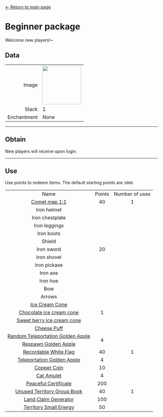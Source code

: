 [← Return to main page](../)
# Beginner package
Welcome new players!~

## Data
<table>
    <tr><td align="end">Image</td><td><img src="https://i.imgur.com/KqzjESH.png" width="128"/></td></tr>
    <tr><td align="end">Stack</td><td>1</td></tr>
    <tr><td align="end">Enchantment</td><td>None</td></tr>
</table>

---

## Obtain
New players will receive upon login.

---

## Use
Use points to redeem items. The default starting points are `1000`.

<table>
    <tr><td align="center">Name</td><td align="center">Points</td><td align="center">Number of uses</td></tr>
    <tr><td align="center"><a href="world_map_view.md">Comet map 1:1</a></td><td align="center">40</td><td align="center">1</td></tr>
    <tr><td align="center">Iron helmet</td><td align="center" rowspan="11">20</td><td align="center" rowspan="18"></td></tr>
    <tr><td align="center">Iron chestplate</td></tr>
    <tr><td align="center">Iron leggings</td></tr>
    <tr><td align="center">Iron boots</td></tr>
    <tr><td align="center">Shield</td></tr>
    <tr><td align="center">Iron sword</td></tr>
    <tr><td align="center">Iron shovel</td></tr>
    <tr><td align="center">Iron pickaxe</td></tr>
    <tr><td align="center">Iron axe</td></tr>
    <tr><td align="center">Iron hoe</td></tr>
    <tr><td align="center">Bow</td></tr>
    <tr><td align="center">Arrows</td><td align="center" rowspan="5">1</td></tr>
    <tr><td align="center"><a href="../food/ice_cream_cone.md">Ice Cream Cone</a></td></tr>
    <tr><td align="center"><a href="../food/ice_cream_cone.md">Chocolate ice cream cone</a></td></tr>
    <tr><td align="center"><a href="../food/ice_cream_cone.md">Sweet berry ice cream cone</a></td></tr>
    <tr><td align="center"><a href="../food/cheese_puff.md">Cheese Puff</a></td></tr>
    <tr><td align="center"><a href="../item/random_transfer.md">Random Teleportation Golden Apple</a></td><td align="center" rowspan="2">4</td></tr>
    <tr><td align="center"><a href="../item/back.md">Respawn Golden Apple</a></td></tr>
    <tr><td align="center"><a href="../item/record_point_banner.md">Recordable White Flag</a></td><td align="center">40</td><td align="center">1</td></tr>
    <tr><td align="center"><a href="../item/transfer.md">Teleportation Golden Apple</a></td><td align="center">4</td><td align="center" rowspan="3"></td></tr>
    <tr><td align="center"><a href="../item/coin.md">Copper Coin</a></td><td align="center">10</td></tr>
    <tr><td align="center"><a href="../item/cat_amulet.md">Cat Amulet</a></td><td align="center">4</td></tr>
    <tr><td align="center"><a href="../item/peaceful_proof.md">Peaceful Certificate</a></td><td align="center">200</td><td align="center" rowspan="3">1</td></tr>
    <tr><td align="center"><a href="../item/land_book.md">Unused Territory Group Book</a></td><td align="center">40</td></tr>
    <tr><td align="center"><a href="../item/land_block.md">Land Claim Generator</a></td><td align="center">100</td></tr>
    <tr><td align="center"><a href="../item/land_energy.md">Territory Small Energy</a></td><td align="center">50</td><td align="center"></td></tr>
</table>
